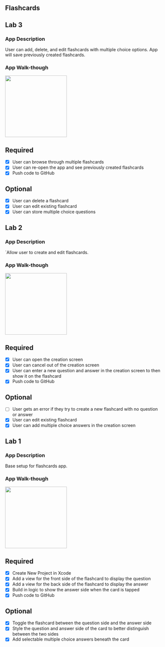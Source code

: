 ## Flashcards

## Lab 3

### App Description
User can add, delete, and edit flashcards with multiple choice options. App will save previously created flashcards.

### App Walk-though
<img src="https://github.com/vilinh/Flashcards/blob/main/Lab3CodePath.gif?raw=true" width=200><br>

## Required
- [X] User can browse through multiple flashcards
- [X] User can re-open the app and see previously created flashcards
- [X] Push code to GitHub
## Optional
- [X] User can delete a flashcard
- [X] User can edit existing flashcard
- [X] User can store multiple choice questions

## Lab 2

### App Description
`Allow user to create and edit flashcards.

### App Walk-though
<img src="https://github.com/vilinh/Flashcards/blob/main/Lab2CodepathBaseOpt.gif?raw=true" width=200><br>

## Required
- [X] User can open the creation screen
- [X] User can cancel out of the creation screen
- [X] User can enter a new question and answer in the creation screen to then show it on the flashcard
- [X] Push code to GitHub
## Optional
- [ ] User gets an error if they try to create a new flashcard with no question or answer
- [X] User can edit existing flashcard
- [X] User can add multiple choice answers in the creation screen

## Lab 1

### App Description
Base setup for flashcards app.

### App Walk-though

<img src="https://github.com/vilinh/Flashcards/blob/main/Lab1CodepathBaseOpt.gif?raw=true" width=200><br>

## Required
- [X] Create New Project in Xcode
- [X] Add a view for the front side of the flashcard to display the question
- [X] Add a view for the back side of the flashcard to display the answer
- [X] Build in logic to show the answer side when the card is tapped
- [X] Push code to GitHub
## Optional
- [X] Toggle the flashcard between the question side and the answer side
- [X] Style the question and answer side of the card to better distinguish between the two sides
- [X] Add selectable multiple choice answers beneath the card
